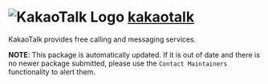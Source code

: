 # ![KakaoTalk Logo](https://cdn.jsdelivr.net/gh/mikeee/ChocoPackages/icons/kakaotalk.png "kakaotalk Logo") [kakaotalk](https://chocolatey.org/packages/kakaotalk)

KakaoTalk provides free calling and messaging services.

**NOTE**: This package is automatically updated. If it is out of date and there is no newer package submitted, please use the `Contact Maintainers` functionality to alert them.

